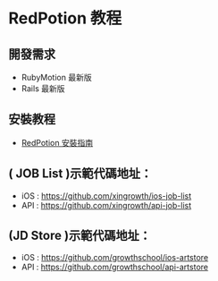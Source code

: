 # RedPotion 教程

## 開發需求

* RubyMotion 最新版
* Rails 最新版

## 安裝教程

* [RedPotion 安裝指南](install.md)

## ( JOB List )示範代碼地址：

* iOS : https://github.com/xingrowth/ios-job-list
* API : https://github.com/xingrowth/api-job-list

## (JD Store )示範代碼地址：

* iOS : https://github.com/growthschool/ios-artstore
* API : https://github.com/growthschool/api-artstore
